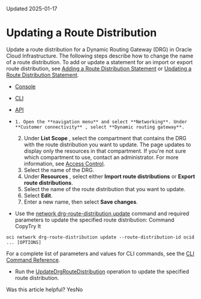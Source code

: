 Updated 2025-01-17
# Updating a Route Distribution
Update a route distribution for a Dynamic Routing Gateway (DRG) in Oracle Cloud Infrastructure.
The following steps describe how to change the name of a route distribution. To add or update a statement for an import or export route distribution, see [Adding a Route Distribution Statement](https://docs.oracle.com/en-us/iaas/Content/Network/Tasks/drg-rds-add.htm#drg-rds-add "Add a statement to an import or export route distribution for a dynamic routing gateway \(DRG\) in Oracle Cloud Infrastructure.") or [Updating a Route Distribution Statement](https://docs.oracle.com/en-us/iaas/Content/Network/Tasks/drg-rds-update.htm#drg-rds-update "Update one or more route distribution statements in the specified route distribution."). 
  * [Console](https://docs.oracle.com/en-us/iaas/Content/Network/Tasks/drg-rd-update.htm)
  * [CLI](https://docs.oracle.com/en-us/iaas/Content/Network/Tasks/drg-rd-update.htm)
  * [API](https://docs.oracle.com/en-us/iaas/Content/Network/Tasks/drg-rd-update.htm)


  *     1. Open the **navigation menu** and select **Networking**. Under **Customer connectivity** , select **Dynamic routing gateway**.
    2. Under **List Scope** , select the compartment that contains the DRG with the route distribution you want to update.
The page updates to display only the resources in that compartment. If you're not sure which compartment to use, contact an administrator. For more information, see [Access Control](https://docs.oracle.com/en-us/iaas/Content/Network/Concepts/accesscontrol.htm#Access_Control).
    3. Select the name of the DRG.
    4. Under **Resources** , select either **Import route distributions** or **Export route distributions**. 
    5. Select the name of the route distribution that you want to update.
    6. Select **Edit**.
    7. Enter a new name, then select **Save changes**.
  * Use the [network drg-route-distribution update](https://docs.oracle.com/iaas/tools/oci-cli/latest/oci_cli_docs/cmdref/network/drg-route-distribution/update.html) command and required parameters to update the specified route distribution:
Command
CopyTry It
```
oci network drg-route-distribution update --route-distribution-id ocid ... [OPTIONS]
```

For a complete list of parameters and values for CLI commands, see the [CLI Command Reference](https://docs.oracle.com/iaas/tools/oci-cli/latest).
  * Run the [UpdateDrgRouteDistribution](https://docs.oracle.com/iaas/api/#/en/iaas/latest/DrgRouteDistribution/UpdateDrgRouteDistribution) operation to update the specified route distribution.


Was this article helpful?
YesNo

